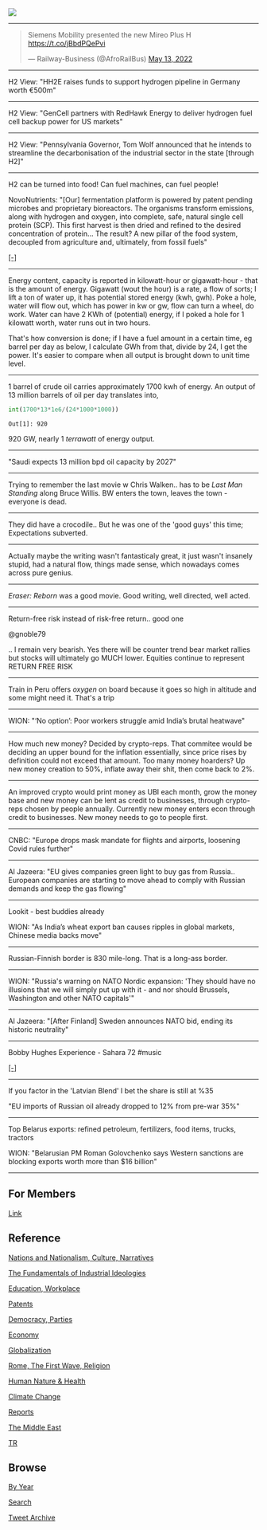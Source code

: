 <img src="https://drive.google.com/uc?export=view&id=1B2wf9R7AMH1d7Vw6e2mucLbIQ5NSjir7"/>

---

<blockquote class="twitter-tweet"><p lang="en" dir="ltr">Siemens Mobility presented the new Mireo Plus H <a href="https://t.co/jBbdPQePvi">https://t.co/jBbdPQePvi</a></p>&mdash; Railway-Business (@AfroRailBus) <a href="https://twitter.com/AfroRailBus/status/1525221232446160901?ref_src=twsrc%5Etfw">May 13, 2022</a></blockquote> <script async src="https://platform.twitter.com/widgets.js" charset="utf-8"></script>

---

H2 View: "HH2E raises funds to support hydrogen pipeline in Germany worth €500m"

---

H2 View: "GenCell partners with RedHawk Energy to deliver hydrogen
fuel cell backup power for US markets"

---

H2 View: "Pennsylvania Governor, Tom Wolf announced that he intends to
streamline the decarbonisation of the industrial sector in the state
[through H2]"

---

H2 can be turned into food! Can fuel machines, can fuel people!

NovoNutrients: "[Our] fermentation platform is powered by patent
pending microbes and proprietary bioreactors. The organisms transform
emissions, along with hydrogen and oxygen, into complete, safe,
natural single cell protein (SCP). This first harvest is then dried
and refined to the desired concentration of protein... The result? A
new pillar of the food system, decoupled from agriculture and,
ultimately, from fossil fuels"

[[-]](https://www.novonutrients.com/)

---

Energy content, capacity is reported in kilowatt-hour or gigawatt-hour - that
is the amount of energy. Gigawatt (wout the hour) is a rate, a
flow of sorts; I lift a ton of water up, it has potential stored energy
(kwh, gwh). Poke a hole, water will flow out, which has power in kw or gw,
flow can turn a wheel, do work. Water can have 2 KWh of (potential) energy,
if I poked a hole for 1 kilowatt worth, water runs out in two hours.

That's how conversion is done; if I have a fuel amount in a certain
time, eg barrel per day as below, I calculate GWh from that, divide by
24, I get the power. It's easier to compare when all output is brought
down to unit time level. 

---

1 barrel of crude oil carries approximately 1700 kwh of energy. An
output of 13 million barrels of oil per day translates into,

```python
int(1700*13*1e6/(24*1000*1000))
```

```text
Out[1]: 920
```

920 GW, nearly 1 *terrawatt* of energy output. 

---

"Saudi expects 13 million bpd oil capacity by 2027"

---

Trying to remember the last movie w Chris Walken.. has to be *Last Man
Standing* along Bruce Willis. BW enters the town, leaves the town -
everyone is dead.

---

They did have a crocodile.. But he was one of the 'good guys' this
time; Expectations subverted.

---

Actually maybe the writing wasn't fantasticaly great, it just wasn't
insanely stupid, had a natural flow, things made sense, which nowadays
comes across pure genius.

---

*Eraser: Reborn* was a good movie. Good writing, well directed, well acted.

---

Return-free risk instead of risk-free return.. good one

@gnoble79

.. I remain very bearish. Yes there will be counter trend bear market
rallies but stocks will ultimately go MUCH lower. Equities continue to
represent RETURN FREE RISK

---

Train in Peru offers *oxygen* on board because it goes so high in
altitude and some might need it. That's a trip

---

WION: "‘No option’: Poor workers struggle amid India’s brutal heatwave"

---

How much new money? Decided by crypto-reps. That commitee would be
deciding an upper bound for the inflation essentially, since price
rises by definition could not exceed that amount. Too many money
hoarders? Up new money creation to 50%, inflate away their shit, then
come back to 2%.

---

An improved crypto would print money as UBI each month, grow the
money base and new money can be lent as credit to businesses, through
crypto-reps chosen by people annually. Currently new money enters econ
through credit to businesses. New money needs to go to people first.

---

CNBC: "Europe drops mask mandate for flights and airports, loosening
Covid rules further"

---

Al Jazeera: "EU gives companies green light to buy gas from
Russia.. European companies are starting to move ahead to comply with
Russian demands and keep the gas flowing"

---

Lookit - best buddies already

WION: "As India’s wheat export ban causes ripples in global markets,
Chinese media backs move"

---

Russian-Finnish border is 830 mile-long. That is a long-ass border.

---

WION: "Russia's warning on NATO Nordic expansion: 'They should have no
illusions that we will simply put up with it - and nor should
Brussels, Washington and other NATO capitals'"

---

Al Jazeera: "[After Finland] Sweden announces NATO bid, ending its
historic neutrality"

---

Bobby Hughes Experience - Sahara 72 \#music

[[-]](https://youtu.be/UAA9NC-Ie-E)

---

If you factor in the 'Latvian Blend' I bet the share is still at %35

"EU imports of Russian oil already dropped to 12% from pre-war 35%"

---

Top Belarus exports: refined petroleum, fertilizers, food items,
trucks, tractors

WION: "Belarusian PM Roman Golovchenko says Western sanctions are
blocking exports worth more than $16 billion"

---

## For Members

[Link](https://thirdwave-members.herokuapp.com)

## Reference

[Nations and Nationalism, Culture, Narratives](/2013/02/nations-and-nationalism.md)

[The Fundamentals of Industrial Ideologies](/2011/04/fundamentals-of-industrial-ideologies.md)

[Education, Workplace](2017/09/education-workplace.md)

[Patents](/2018/09/patents.md)

[Democracy, Parties](/2016/11/democracy.md)

[Economy](/2018/05/economy.md)

[Globalization](/2018/09/globalization.md)

[Rome, The First Wave, Religion](/2017/12/rome.md)

[Human Nature & Health](/2020/07/human-nature.md)

[Climate Change](/2018/12/climate.md)

[Reports](/2019/05/reports.md)

[The Middle East](/2019/07/middleeast.md)

[TR](../tr)

## Browse

[By Year](years.md)

[Search](search.html)

[Tweet Archive](/tweets/README.md)


